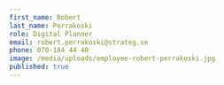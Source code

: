 ```yaml
---
first_name: Robert
last_name: Perrakoski
role: Digital Planner
email: robert.perrakoski@strateg.se
phone: 070-184 44 40
image: /media/uploads/employee-robert-perrakoski.jpg
published: true
---
```

